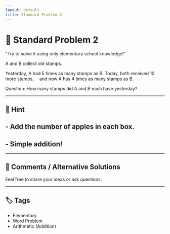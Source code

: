 ```yaml
---
layout: default
title: Standard Problem 2 
---
```


# 🧮 Standard Problem 2 

"Try to solve it using only elementary school knowledge!"

A and B collect old stamps.

Yesterday, A had 5 times as many stamps as B.
Today, both received 10 more stamps,
 and now A has 4 times as many stamps as B.

Question:
How many stamps did A and B each have yesterday?

---

## 📝 Hint

## - Add the number of apples in each box.
## - Simple addition!

---

## 💬 Comments / Alternative Solutions

Feel free to share your ideas or ask questions.

---

## 🏷 Tags

- Elementary 
- Word Problem  
- Arithmetic (Addition)
